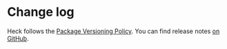 # Change log

Heck follows the [Package Versioning Policy](https://pvp.haskell.org). You can
find release notes [on GitHub](https://github.com/tfausak/literally/releases).
